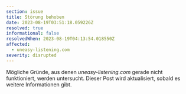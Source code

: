 ```yaml
---
section: issue
title: Störung behoben
date: 2023-08-19T03:51:18.059226Z
resolved: true
informational: false
resolvedWhen: 2023-08-19T04:13:54.018550Z
affected:
  - uneasy-listening.com
severity: disrupted
---
```

Mögliche Gründe, aus denen *uneasy-listening.com* gerade nicht funktioniert, werden untersucht. Dieser Post wird aktualisiert, sobald es weitere Informationen gibt.

        
